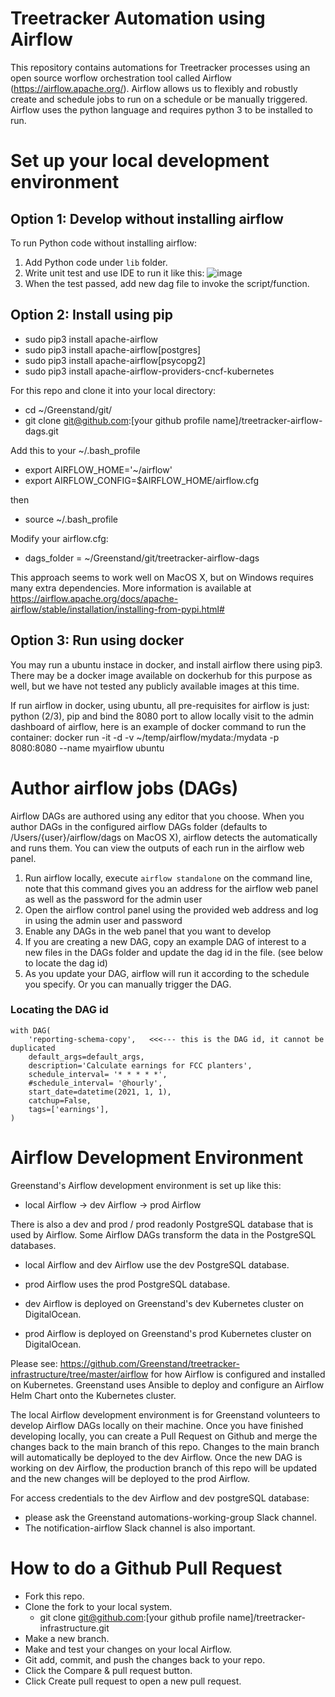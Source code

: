 # Treetracker Automation using Airflow

This repository contains automations for Treetracker processes using an open source worflow orchestration tool called Airflow (https://airflow.apache.org/). Airflow allows us to flexibly and robustly create and schedule jobs to run on a schedule or be manually triggered.  Airflow uses the python language and requires python 3 to be installed to run.

# Set up your local development environment

## Option 1: Develop without installing airflow

To run Python code without installing airflow:

1. Add Python code under `lib` folder.
2. Write unit test and use IDE to run it like this:
 ![image](https://user-images.githubusercontent.com/5744708/153327472-31f32345-ce36-4238-98cc-5a94024f3cd8.png)
3. When the test passed, add new dag file to invoke the script/function.

## Option 2: Install using pip
- sudo pip3 install apache-airflow
- sudo pip3 install apache-airflow[postgres]
- sudo pip3 install apache-airflow[psycopg2]
- sudo pip3 install apache-airflow-providers-cncf-kubernetes

For this repo and clone it into your local directory:
- cd ~/Greenstand/git/
- git clone git@github.com:[your github profile name]/treetracker-airflow-dags.git

Add this to your ~/.bash_profile
- export AIRFLOW_HOME='~/airflow'
- export AIRFLOW_CONFIG=$AIRFLOW_HOME/airflow.cfg

then 
- source ~/.bash_profile

Modify your airflow.cfg:
- dags_folder = ~/Greenstand/git/treetracker-airflow-dags

This approach seems to work well on MacOS X, but on Windows requires many extra dependencies.
More information is available at https://airflow.apache.org/docs/apache-airflow/stable/installation/installing-from-pypi.html#

## Option 3: Run using docker

You may run a ubuntu instace in docker, and install airflow there using pip3.  There may be a docker image available on dockerhub for this purpose as well, but we have not tested any publicly available images at this time.

If run airflow in docker, using ubuntu, all pre-requisites for airflow is just: python (2/3), pip and bind the 8080 port to allow locally visit to the admin dashboard of airflow, here is an example of docker command to run the container: docker run -it -d -v ~/temp/airflow/mydata:/mydata -p 8080:8080 --name myairflow ubuntu


# Author airflow jobs (DAGs)

Airflow DAGs are authored using any editor that you choose.  When you author DAGs in the configured airflow DAGs folder (defaults to /Users/{user}/airflow/dags on MacOS X), airflow detects the automatically and runs them.  You can view the outputs of each run in the airflow web panel.


1. Run airflow locally, execute ```airflow standalone``` on the command line, note that this command gives you an address for the airflow web panel as well as the password for the admin user
2. Open the airflow control panel using the provided web address and log in using the admin user and password
3. Enable any DAGs in the web panel that you want to develop
4. If you are creating a new DAG, copy an example DAG of interest to a new files in the DAGs folder and update the dag id in the file.  (see below to locate the dag id)
5. As you update your DAG, airflow will run it according to the schedule you specify.  Or you can manually trigger the DAG.

### Locating the DAG id
```
with DAG(
    'reporting-schema-copy',   <<<--- this is the DAG id, it cannot be duplicated
    default_args=default_args,
    description='Calculate earnings for FCC planters',
    schedule_interval= '* * * * *',
    #schedule_interval= '@hourly',
    start_date=datetime(2021, 1, 1),
    catchup=False,
    tags=['earnings'],
)
```

# Airflow Development Environment

Greenstand's Airflow development environment is set up like this:

- local Airflow -> dev Airflow -> prod Airflow

There is also a dev and prod / prod readonly PostgreSQL database that is used by Airflow. Some Airflow DAGs transform the data in the PostgreSQL databases.

- local Airflow and dev Airflow use the dev PostgreSQL database.
- prod Airflow uses the prod PostgreSQL database.

- dev Airflow is deployed on Greenstand's dev Kubernetes cluster on DigitalOcean.
- prod Airflow is deployed on Greenstand's prod Kubernetes cluster on DigitalOcean.

Please see: https://github.com/Greenstand/treetracker-infrastructure/tree/master/airflow for how Airflow is configured and installed on Kubernetes. Greenstand uses Ansible to deploy and configure an Airflow Helm Chart onto the Kubernetes cluster.

The local Airflow development environment is for Greenstand volunteers to develop Airflow DAGs locally on their machine. Once you have finished developing locally, you can create a Pull Request on Github and merge the changes back to the main branch of this repo. Changes to the main branch will automatically be deployed to the dev Airflow. Once the new DAG is working on dev Airflow, the production branch of this repo will be updated and the new changes will be deployed to the prod Airflow.

For access credentials to the dev Airflow and dev postgreSQL database: 
- please ask the Greenstand automations-working-group Slack channel.
- The notification-airflow Slack channel is also important.

# How to do a Github Pull Request

- Fork this repo.
- Clone the fork to your local system.
	- git clone git@github.com:[your github profile name]/treetracker-infrastructure.git
- Make a new branch.
- Make and test your changes on your local Airflow.
- Git add, commit, and push the changes back to your repo.
- Click the Compare & pull request button.
- Click Create pull request to open a new pull request.
